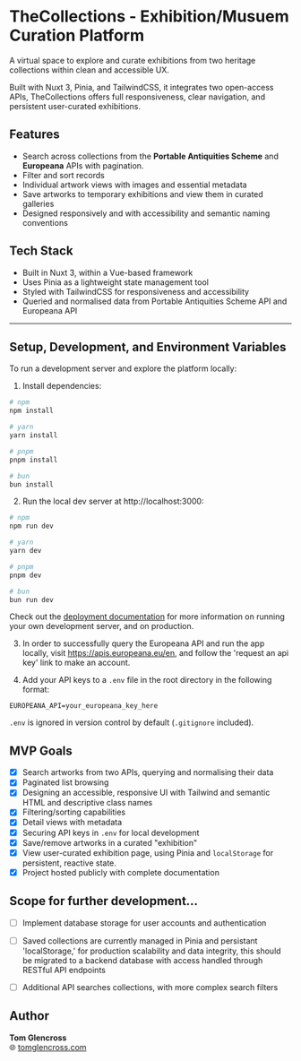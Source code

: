 # TheCollections - Exhibition/Musuem Curation Platform

A virtual space to explore and curate exhibitions from two heritage collections within clean and accessible UX.

Built with Nuxt 3, Pinia, and TailwindCSS, it integrates two open-access APIs, TheCollections offers full responsiveness, clear navigation, and persistent user-curated exhibitions.

## Features

- Search across collections from the **Portable Antiquities Scheme** and **Europeana** APIs with pagination.
- Filter and sort records
- Individual artwork views with images and essential metadata
- Save artworks to temporary exhibitions and view them in curated galleries
- Designed responsively and with accessibility and semantic naming conventions

## Tech Stack

- Built in Nuxt 3, within a Vue-based framework
- Uses Pinia as a lightweight state management tool
- Styled with TailwindCSS for responsiveness and accessibility
- Queried and normalised data from Portable Antiquities Scheme API and Europeana API

---

## Setup, Development, and Environment Variables 

To run a development server and explore the platform locally:

1. Install dependencies:

```bash
# npm
npm install

# yarn
yarn install

# pnpm
pnpm install

# bun
bun install
```

2. Run the local dev server at http://localhost:3000:

```bash
# npm
npm run dev

# yarn
yarn dev

# pnpm
pnpm dev

# bun
bun run dev
```
Check out the [deployment documentation](https://nuxt.com/docs/getting-started/deployment) for more information on running your own development server, and on production.

3. In order to successfully query the Europeana API and run the app locally, visit https://apis.europeana.eu/en, and follow the 'request an api key' link to make an account.

4. Add your API keys to a `.env` file in the root directory in the following format:

```
EUROPEANA_API=your_europeana_key_here
```

`.env` is ignored in version control by default (`.gitignore` included).

## MVP Goals

- [x] Search artworks from two APIs, querying and normalising their data 
- [x] Paginated list browsing
- [x] Designing an accessible, responsive UI with Tailwind and semantic HTML and descriptive class names
- [x] Filtering/sorting capabilities
- [x] Detail views with metadata
- [x] Securing API keys in `.env` for local development
- [x] Save/remove artworks in a curated "exhibition"
- [x] View user-curated exhibition page, using Pinia and `localStorage` for persistent, reactive state.
- [x] Project hosted publicly with complete documentation

## Scope for further development...
- [ ] Implement database storage for user accounts and authentication
- [ ] Saved collections are currently managed in Pinia and persistant 'localStorage,' for production scalability and data integrity, this should be migrated to a backend database with access handled through RESTful API endpoints
- [ ] Additional API searches collections, with more complex search filters


## Author

**Tom Glencross**  
🌐 [tomglencross.com](https://tomglencross.com)



